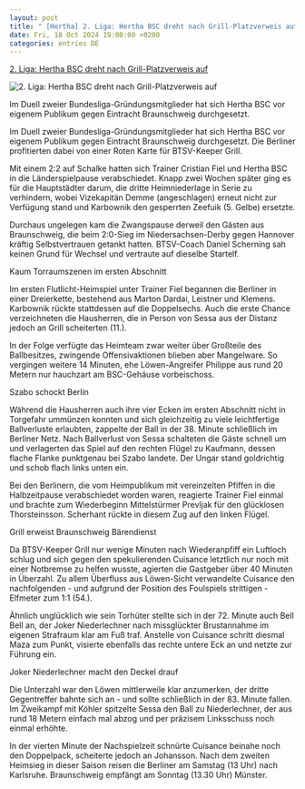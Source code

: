 ```yaml
---
layout: post
title: " [Hertha] 2. Liga: Hertha BSC dreht nach Grill-Platzverweis auf"
date: Fri, 18 Oct 2024 19:00:00 +0200
categories: entries DE
---
```

[2. Liga: Hertha BSC dreht nach Grill-Platzverweis auf](https://www.kicker.de/hertha-gegen-braunschweig-2024-bundesliga-4937158/spielbericht)

![2. Liga: Hertha BSC dreht nach Grill-Platzverweis auf](https://derivates.kicker.de/image/upload/c_crop%2Cx_0%2Cy_24%2Cw_2955%2Ch_1662/w_1200%2Cq_auto/v1/2024/10/18/da039419-f253-41a8-a827-54c7296a1644.jpeg)

Im Duell zweier Bundesliga-Gründungsmitglieder hat sich Hertha BSC vor eigenem Publikum gegen Eintracht Braunschweig durchgesetzt.

Im Duell zweier Bundesliga-Gründungsmitglieder hat sich Hertha BSC vor eigenem Publikum gegen Eintracht Braunschweig durchgesetzt. Die Berliner profitierten dabei von einer Roten Karte für BTSV-Keeper Grill.

Mit einem 2:2 auf Schalke hatten sich Trainer Cristian Fiel und Hertha BSC in die Länderspielpause verabschiedet. Knapp zwei Wochen später ging es für die Hauptstädter darum, die dritte Heimniederlage in Serie zu verhindern, wobei Vizekapitän Demme (angeschlagen) erneut nicht zur Verfügung stand und Karbownik den gesperrten Zeefuik (5. Gelbe) ersetzte.

Durchaus ungelegen kam die Zwangspause derweil den Gästen aus Braunschweig, die beim 2:0-Sieg im Niedersachsen-Derby gegen Hannover kräftig Selbstvertrauen getankt hatten. BTSV-Coach Daniel Scherning sah keinen Grund für Wechsel und vertraute auf dieselbe Startelf.

Kaum Torraumszenen im ersten Abschnitt

Im ersten Flutlicht-Heimspiel unter Trainer Fiel begannen die Berliner in einer Dreierkette, bestehend aus Marton Dardai, Leistner und Klemens. Karbownik rückte stattdessen auf die Doppelsechs. Auch die erste Chance verzeichneten die Hausherren, die in Person von Sessa aus der Distanz jedoch an Grill scheiterten (11.).

In der Folge verfügte das Heimteam zwar weiter über Großteile des Ballbesitzes, zwingende Offensivaktionen blieben aber Mangelware. So vergingen weitere 14 Minuten, ehe Löwen-Angreifer Philippe aus rund 20 Metern nur hauchzart am BSC-Gehäuse vorbeischoss.

Szabo schockt Berlin

Während die Hausherren auch ihre vier Ecken im ersten Abschnitt nicht in Torgefahr ummünzen konnten und sich gleichzeitig zu viele leichtfertige Ballverluste erlaubten, zappelte der Ball in der 38. Minute schließlich im Berliner Netz. Nach Ballverlust von Sessa schalteten die Gäste schnell um und verlagerten das Spiel auf den rechten Flügel zu Kaufmann, dessen flache Flanke punktgenau bei Szabo landete. Der Ungar stand goldrichtig und schob flach links unten ein.

Bei den Berlinern, die vom Heimpublikum mit vereinzelten Pfiffen in die Halbzeitpause verabschiedet worden waren, reagierte Trainer Fiel einmal und brachte zum Wiederbeginn Mittelstürmer Prevljak für den glücklosen Thorsteinsson. Scherhant rückte in diesem Zug auf den linken Flügel.

Grill erweist Braunschweig Bärendienst

Da BTSV-Keeper Grill nur wenige Minuten nach Wiederanpfiff ein Luftloch schlug und sich gegen den spekulierenden Cuisance letztlich nur noch mit einer Notbremse zu helfen wusste, agierten die Gastgeber über 40 Minuten in Überzahl. Zu allem Überfluss aus Löwen-Sicht verwandelte Cuisance den nachfolgenden - und aufgrund der Position des Foulspiels strittigen - Elfmeter zum 1:1 (54.).

Ähnlich unglücklich wie sein Torhüter stellte sich in der 72. Minute auch Bell Bell an, der Joker Niederlechner nach missglückter Brustannahme im eigenen Strafraum klar am Fuß traf. Anstelle von Cuisance schritt diesmal Maza zum Punkt, visierte ebenfalls das rechte untere Eck an und netzte zur Führung ein.

Joker Niederlechner macht den Deckel drauf

Die Unterzahl war den Löwen mittlerweile klar anzumerken, der dritte Gegentreffer bahnte sich an - und sollte schließlich in der 83. Minute fallen. Im Zweikampf mit Köhler spitzelte Sessa den Ball zu Niederlechner, der aus rund 18 Metern einfach mal abzog und per präzisem Linksschuss noch einmal erhöhte.

In der vierten Minute der Nachspielzeit schnürte Cuisance beinahe noch den Doppelpack, scheiterte jedoch an Johansson. Nach dem zweiten Heimsieg in dieser Saison reisen die Berliner am Samstag (13 Uhr) nach Karlsruhe. Braunschweig empfängt am Sonntag (13.30 Uhr) Münster.

